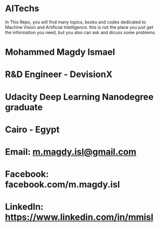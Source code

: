 # AITechs
In This Repo, you will find many topics, books and codes dedicated to Machine Vision and Artificial Intelligence.
this is not the place you just get the information you need, but you also can ask and dicuss some problems.

# Mohammed Magdy Ismael
# R&D Engineer - DevisionX
# Udacity Deep Learning Nanodegree graduate
# Cairo - Egypt

# Email: m.magdy.isl@gmail.com
# Facebook: facebook.com/m.magdy.isl 
# LinkedIn: https://www.linkedin.com/in/mmisl
